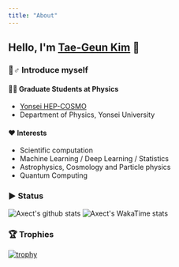 ```yaml
---
title: "About"
---
```


## Hello, I'm [Tae-Geun Kim](https://axect.github.io)  👋

### 🙋‍‍♂️ Introduce myself

#### 👨‍‍🏫 Graduate Students at Physics

* [Yonsei HEP-COSMO](https://hepcosmo.yonsei.ac.kr)
* Department of Physics, Yonsei University

#### ❤️ Interests

* Scientific computation
* Machine Learning / Deep Learning / Statistics
* Astrophysics, Cosmology and Particle physics
* Quantum Computing

### ▶️ Status

![Axect's github stats](https://github-readme-stats.vercel.app/api?username=axect&hide_rank=true)
![Axect's WakaTime stats](https://github-readme-stats.vercel.app/api/wakatime?username=Axect&langs_count=5)

### 🏆 Trophies

[![trophy](https://github-profile-trophy.vercel.app/?username=Axect&rank=SECRET,SSS,SS,S,AAA,AA,A)](https://github.com/ryo-ma/github-profile-trophy)

